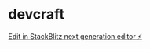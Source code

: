 # devcraft

[Edit in StackBlitz next generation editor ⚡️](https://stackblitz.com/~/github.com/Jasonk3nny/devcraft)